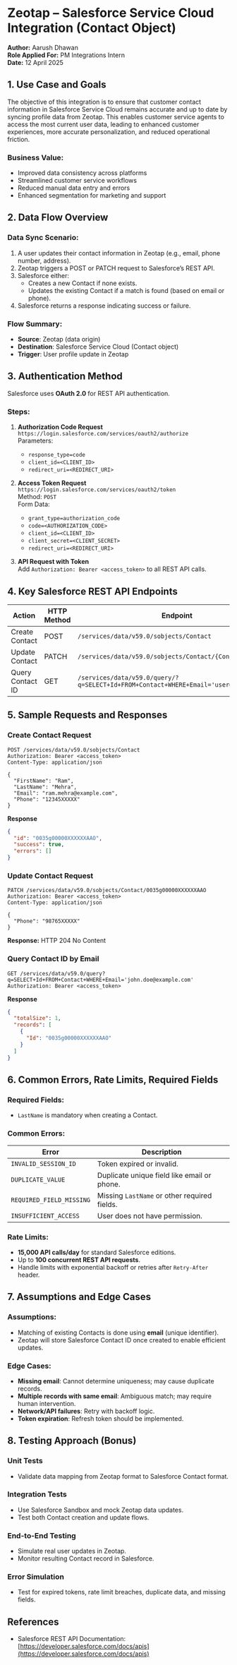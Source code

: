 # **Zeotap – Salesforce Service Cloud Integration (Contact Object)**

**Author:** Aarush Dhawan  
**Role Applied For:** PM Integrations Intern  
**Date:** 12 April 2025 

## **1. Use Case and Goals**

The objective of this integration is to ensure that customer contact information in Salesforce Service Cloud remains accurate and up to date by syncing profile data from Zeotap. This enables customer service agents to access the most current user data, leading to enhanced customer experiences, more accurate personalization, and reduced operational friction.

### **Business Value:**
- Improved data consistency across platforms
- Streamlined customer service workflows
- Reduced manual data entry and errors
- Enhanced segmentation for marketing and support

## **2. Data Flow Overview**

### **Data Sync Scenario:**
1. A user updates their contact information in Zeotap (e.g., email, phone number, address).
2. Zeotap triggers a POST or PATCH request to Salesforce’s REST API.
3. Salesforce either:
   - Creates a new Contact if none exists.
   - Updates the existing Contact if a match is found (based on email or phone).
4. Salesforce returns a response indicating success or failure.

### **Flow Summary:**
- **Source**: Zeotap (data origin)
- **Destination**: Salesforce Service Cloud (Contact object)
- **Trigger**: User profile update in Zeotap

## **3. Authentication Method**

Salesforce uses **OAuth 2.0** for REST API authentication.

### **Steps:**
1. **Authorization Code Request**  
   `https://login.salesforce.com/services/oauth2/authorize`  
   Parameters:  
   - `response_type=code`  
   - `client_id=<CLIENT_ID>`  
   - `redirect_uri=<REDIRECT_URI>`

2. **Access Token Request**  
   `https://login.salesforce.com/services/oauth2/token`  
   Method: `POST`  
   Form Data:
   - `grant_type=authorization_code`
   - `code=<AUTHORIZATION_CODE>`
   - `client_id=<CLIENT_ID>`
   - `client_secret=<CLIENT_SECRET>`
   - `redirect_uri=<REDIRECT_URI>`

3. **API Request with Token**  
   Add `Authorization: Bearer <access_token>` to all REST API calls.

## **4. Key Salesforce REST API Endpoints**

| Action           | HTTP Method | Endpoint |
|------------------|-------------|----------|
| Create Contact   | POST        | `/services/data/v59.0/sobjects/Contact` |
| Update Contact   | PATCH       | `/services/data/v59.0/sobjects/Contact/{ContactId}` |
| Query Contact ID | GET         | `/services/data/v59.0/query/?q=SELECT+Id+FROM+Contact+WHERE+Email='user@example.com'` |

## **5. Sample Requests and Responses**

### **Create Contact Request**
```http
POST /services/data/v59.0/sobjects/Contact
Authorization: Bearer <access_token>
Content-Type: application/json

{
  "FirstName": "Ram",
  "LastName": "Mehra",
  "Email": "ram.mehra@example.com",
  "Phone": "12345XXXXX"
}
```

**Response**
```json
{
  "id": "0035g00000XXXXXXAAO",
  "success": true,
  "errors": []
}
```

### **Update Contact Request**
```http
PATCH /services/data/v59.0/sobjects/Contact/0035g00000XXXXXXAAO
Authorization: Bearer <access_token>
Content-Type: application/json

{
  "Phone": "98765XXXXX"
}
```

**Response:** HTTP 204 No Content

### **Query Contact ID by Email**
```http
GET /services/data/v59.0/query?q=SELECT+Id+FROM+Contact+WHERE+Email='john.doe@example.com'
Authorization: Bearer <access_token>
```

**Response**
```json
{
  "totalSize": 1,
  "records": [
    {
      "Id": "0035g00000XXXXXXAAO"
    }
  ]
}
```

## **6. Common Errors, Rate Limits, Required Fields**

### **Required Fields:**
- `LastName` is mandatory when creating a Contact.

### **Common Errors:**
| Error | Description |
|-------|-------------|
| `INVALID_SESSION_ID` | Token expired or invalid. |
| `DUPLICATE_VALUE` | Duplicate unique field like email or phone. |
| `REQUIRED_FIELD_MISSING` | Missing `LastName` or other required fields. |
| `INSUFFICIENT_ACCESS` | User does not have permission. |

### **Rate Limits:**
- **15,000 API calls/day** for standard Salesforce editions.
- Up to **100 concurrent REST API requests**.
- Handle limits with exponential backoff or retries after `Retry-After` header.

## **7. Assumptions and Edge Cases**

### **Assumptions:**
- Matching of existing Contacts is done using **email** (unique identifier).
- Zeotap will store Salesforce Contact ID once created to enable efficient updates.

### **Edge Cases:**
- **Missing email**: Cannot determine uniqueness; may cause duplicate records.
- **Multiple records with same email**: Ambiguous match; may require human intervention.
- **Network/API failures**: Retry with backoff logic.
- **Token expiration**: Refresh token should be implemented.

## **8. Testing Approach (Bonus)**

### **Unit Tests**
- Validate data mapping from Zeotap format to Salesforce Contact format.

### **Integration Tests**
- Use Salesforce Sandbox and mock Zeotap data updates.
- Test both Contact creation and update flows.

### **End-to-End Testing**
- Simulate real user updates in Zeotap.
- Monitor resulting Contact record in Salesforce.

### **Error Simulation**
- Test for expired tokens, rate limit breaches, duplicate data, and missing fields.

## **References**
- Salesforce REST API Documentation: [https://developer.salesforce.com/docs/apis](https://developer.salesforce.com/docs/apis)
